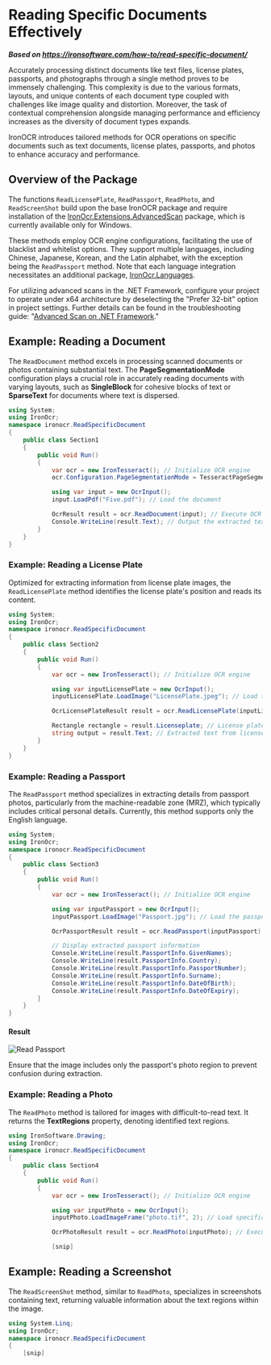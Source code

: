 # Reading Specific Documents Effectively

***Based on <https://ironsoftware.com/how-to/read-specific-document/>***


Accurately processing distinct documents like text files, license plates, passports, and photographs through a single method proves to be immensely challenging. This complexity is due to the various formats, layouts, and unique contents of each document type coupled with challenges like image quality and distortion. Moreover, the task of contextual comprehension alongside managing performance and efficiency increases as the diversity of document types expands.

IronOCR introduces tailored methods for OCR operations on specific documents such as text documents, license plates, passports, and photos to enhance accuracy and performance.

## Overview of the Package

The functions `ReadLicensePlate`, `ReadPassport`, `ReadPhoto`, and `ReadScreenShot` build upon the base IronOCR package and require installation of the [IronOcr.Extensions.AdvancedScan](https://www.nuget.org/packages/IronOcr.Extensions.AdvancedScan) package, which is currently available only for Windows.

These methods employ OCR engine configurations, facilitating the use of blacklist and whitelist options. They support multiple languages, including Chinese, Japanese, Korean, and the Latin alphabet, with the exception being the `ReadPassport` method. Note that each language integration necessitates an additional package, [IronOcr.Languages](https://www.nuget.org/packages?q=ironocr.languages&includeComputedFrameworks=true&prerel=true&sortby=relevance).

For utilizing advanced scans in the .NET Framework, configure your project to operate under x64 architecture by deselecting the "Prefer 32-bit" option in project settings. Further details can be found in the troubleshooting guide: "[Advanced Scan on .NET Framework](https://ironsoftware.com/csharp/ocr/troubleshooting/advanced-scan-on-net-framework/)."

## Example: Reading a Document

The `ReadDocument` method excels in processing scanned documents or photos containing substantial text. The **PageSegmentationMode** configuration plays a crucial role in accurately reading documents with varying layouts, such as **SingleBlock** for cohesive blocks of text or **SparseText** for documents where text is dispersed.

```cs
using System;
using IronOcr;
namespace ironocr.ReadSpecificDocument
{
    public class Section1
    {
        public void Run()
        {
            var ocr = new IronTesseract(); // Initialize OCR engine
            ocr.Configuration.PageSegmentationMode = TesseractPageSegmentationMode.SingleBlock;

            using var input = new OcrInput();
            input.LoadPdf("Five.pdf"); // Load the document

            OcrResult result = ocr.ReadDocument(input); // Execute OCR
            Console.WriteLine(result.Text); // Output the extracted text
        }
    }
}
```

### Example: Reading a License Plate

Optimized for extracting information from license plate images, the `ReadLicensePlate` method identifies the license plate's position and reads its content.

```cs
using System;
using IronOcr;
namespace ironocr.ReadSpecificDocument
{
    public class Section2
    {
        public void Run()
        {
            var ocr = new IronTesseract(); // Initialize OCR engine

            using var inputLicensePlate = new OcrInput();
            inputLicensePlate.LoadImage("LicensePlate.jpeg"); // Load the license plate image

            OcrLicensePlateResult result = ocr.ReadLicensePlate(inputLicensePlate); // Execute OCR

            Rectangle rectangle = result.Licenseplate; // License plate rectangle
            string output = result.Text; // Extracted text from license plate
        }
    }
}
```

### Example: Reading a Passport

The `ReadPassport` method specializes in extracting details from passport photos, particularly from the machine-readable zone (MRZ), which typically includes critical personal details. Currently, this method supports only the English language.

```cs
using System;
using IronOcr;
namespace ironocr.ReadSpecificDocument
{
    public class Section3
    {
        public void Run()
        {
            var ocr = new IronTesseract(); // Initialize OCR engine

            using var inputPassport = new OcrInput();
            inputPassport.LoadImage("Passport.jpg"); // Load the passport image

            OcrPassportResult result = ocr.ReadPassport(inputPassport); // Execute OCR

            // Display extracted passport information
            Console.WriteLine(result.PassportInfo.GivenNames);
            Console.WriteLine(result.PassportInfo.Country);
            Console.WriteLine(result.PassportInfo.PassportNumber);
            Console.WriteLine(result.PassportInfo.Surname);
            Console.WriteLine(result.PassportInfo.DateOfBirth);
            Console.WriteLine(result.PassportInfo.DateOfExpiry);
        }
    }
}
```

#### Result

<div class="content-img-align-center">
    <div class="center-image-wrapper">
         <img src="https://ironsoftware.com/static-assets/ocr/how-to/read-specific-document/read-passport.webp" alt="Read Passport" class="img-responsive add-shadow">
    </div>
</div>

Ensure that the image includes only the passport's photo region to prevent confusion during extraction.

### Example: Reading a Photo

The `ReadPhoto` method is tailored for images with difficult-to-read text. It returns the **TextRegions** property, denoting identified text regions.

```cs
using IronSoftware.Drawing;
using IronOcr;
namespace ironocr.ReadSpecificDocument
{
    public class Section4
    {
        public void Run()
        {
            var ocr = new IronTesseract(); // Initialize OCR engine

            using var inputPhoto = new OcrInput();
            inputPhoto.LoadImageFrame("photo.tif", 2); // Load specific frame from a TIFF image

            OcrPhotoResult result = ocr.ReadPhoto(inputPhoto); // Execute OCR

            [snip]
```

## Example: Reading a Screenshot

The `ReadScreenShot` method, similar to `ReadPhoto`, specializes in screenshots containing text, returning valuable information about the text regions within the image.

```cs
using System.Linq;
using IronOcr;
namespace ironocr.ReadSpecificDocument
{
    [snip]